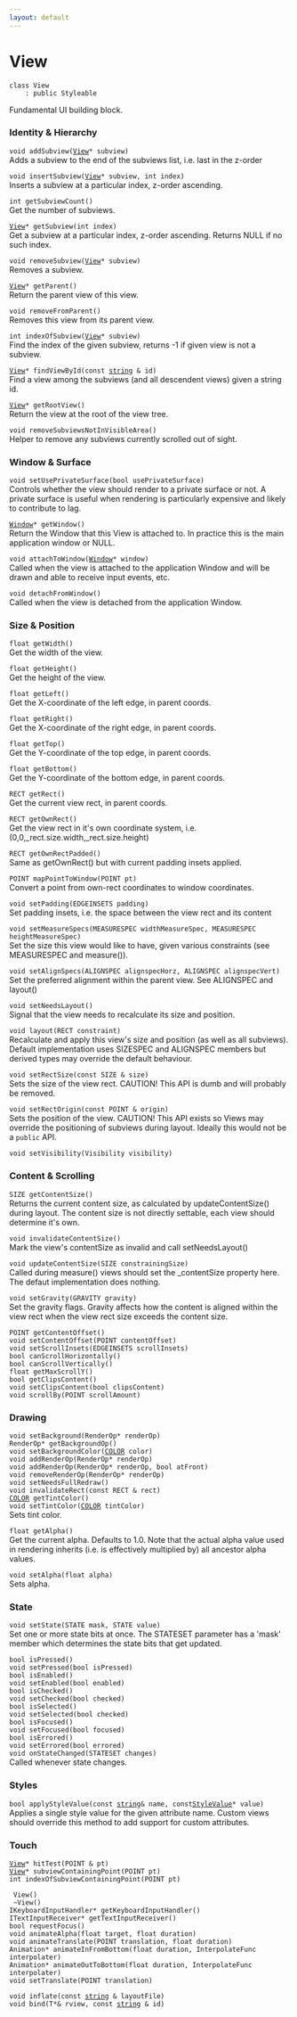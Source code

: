 ```yaml
---
layout: default
---
```


# View

```
class View
    : public Styleable
```


Fundamental UI building block.     

    
### Identity & Hierarchy

`void addSubview(`[`View`](/oaknut/ref/views/View)`* subview)`<br>Adds a subview to the end of the subviews list, i.e.
last in the z-order

`void insertSubview(`[`View`](/oaknut/ref/views/View)`* subview, int index)`<br>Inserts a subview at a particular index, z-order ascending.

`int getSubviewCount()`<br>Get the number of subviews.

[`View`](/oaknut/ref/views/View)`* getSubview(int index)`<br>Get a subview at a particular index, z-order ascending.
Returns NULL if no such index.

`void removeSubview(`[`View`](/oaknut/ref/views/View)`* subview)`<br>Removes a subview.

[`View`](/oaknut/ref/views/View)`* getParent()`<br>Return the parent view of this view.

`void removeFromParent()`<br>Removes this view from its parent view.

`int indexOfSubview(`[`View`](/oaknut/ref/views/View)`* subview)`<br>Find the index of the given subview, returns -1 if given view is not a subview.

[`View`](/oaknut/ref/views/View)`* findViewById(const `[`string`](/oaknut/ref/base_group/string)` & id)`<br>Find a view among the subviews (and all descendent views) given a string id.

[`View`](/oaknut/ref/views/View)`* getRootView()`<br>Return the view at the root of the view tree.

`void removeSubviewsNotInVisibleArea()`<br>Helper to remove any subviews currently scrolled out of sight.


### Window & Surface

`void setUsePrivateSurface(bool usePrivateSurface)`<br>Controls whether the view should render to a private surface or not.
A private surface is useful when rendering is particularly expensive and likely to contribute to lag.

[`Window`](/oaknut/ref/views/Window)`* getWindow()`<br>Return the Window that this View is attached to.
In practice this is the main application window or NULL.

`void attachToWindow(`[`Window`](/oaknut/ref/views/Window)`* window)`<br>Called when the view is attached to the application Window and will be drawn and able to receive input events, etc.

`void detachFromWindow()`<br>Called when the view is detached from the application Window.


### Size & Position

`float getWidth()`<br>Get the width of the view.

`float getHeight()`<br>Get the height of the view.

`float getLeft()`<br>Get the X-coordinate of the left edge, in parent coords.

`float getRight()`<br>Get the X-coordinate of the right edge, in parent coords.

`float getTop()`<br>Get the Y-coordinate of the top edge, in parent coords.

`float getBottom()`<br>Get the Y-coordinate of the bottom edge, in parent coords.

`RECT getRect()`<br>Get the current view rect, in parent coords.

`RECT getOwnRect()`<br>Get the view rect in it's own coordinate system, i.e.
(0,0,_rect.size.width,_rect.size.height)

`RECT getOwnRectPadded()`<br>Same as getOwnRect() but with current padding insets applied.

`POINT mapPointToWindow(POINT pt)`<br>Convert a point from own-rect coordinates to window coordinates.

`void setPadding(EDGEINSETS padding)`<br>Set padding insets, i.e.
the space between the view rect and its content

`void setMeasureSpecs(MEASURESPEC widthMeasureSpec, MEASURESPEC heightMeasureSpec)`<br>Set the size this view would like to have, given various constraints (see MEASURESPEC and measure()).

`void setAlignSpecs(ALIGNSPEC alignspecHorz, ALIGNSPEC alignspecVert)`<br>Set the preferred alignment within the parent view.
See ALIGNSPEC and layout()

`void setNeedsLayout()`<br>Signal that the view needs to recalculate its size and position.

`void layout(RECT constraint)`<br>Recalculate and apply this view's size and position (as well as all subviews).
Default implementation uses SIZESPEC and ALIGNSPEC members but derived types may override the default behaviour.

`void setRectSize(const SIZE & size)`<br>Sets the size of the view rect.
CAUTION! This API is dumb and will probably be removed.

`void setRectOrigin(const POINT & origin)`<br>Sets the position of the view.
CAUTION! This API exists so Views may override the positioning of subviews during layout. Ideally this would not be a `public` API.

`void setVisibility(Visibility visibility)`<br>

### Content & Scrolling

`SIZE getContentSize()`<br>Returns the current content size, as calculated by updateContentSize() during layout.
The content size is not directly settable, each view should determine it's own.

`void invalidateContentSize()`<br>Mark the view's contentSize as invalid and call setNeedsLayout()

`void updateContentSize(SIZE constrainingSize)`<br>Called during measure() views should set the _contentSize property here.
The defaut implementation does nothing.

`void setGravity(GRAVITY gravity)`<br>Set the gravity flags.
Gravity affects how the content is aligned within the view rect when the view rect size exceeds the content size.

`POINT getContentOffset()`<br>
`void setContentOffset(POINT contentOffset)`<br>
`void setScrollInsets(EDGEINSETS scrollInsets)`<br>
`bool canScrollHorizontally()`<br>
`bool canScrollVertically()`<br>
`float getMaxScrollY()`<br>
`bool getClipsContent()`<br>
`void setClipsContent(bool clipsContent)`<br>
`void scrollBy(POINT scrollAmount)`<br>

### Drawing

`void setBackground(RenderOp* renderOp)`<br>
`RenderOp* getBackgroundOp()`<br>
`void setBackgroundColor(`[`COLOR`](/oaknut/ref/graphics_group/COLOR)` color)`<br>
`void addRenderOp(RenderOp* renderOp)`<br>
`void addRenderOp(RenderOp* renderOp, bool atFront)`<br>
`void removeRenderOp(RenderOp* renderOp)`<br>
`void setNeedsFullRedraw()`<br>
`void invalidateRect(const RECT & rect)`<br>
[`COLOR`](/oaknut/ref/graphics_group/COLOR)` getTintColor()`<br>
`void setTintColor(`[`COLOR`](/oaknut/ref/graphics_group/COLOR)` tintColor)`<br>Sets tint color.

`float getAlpha()`<br>Get the current alpha.
Defaults to 1.0. Note that the actual alpha value used in rendering inherits (i.e. is effectively multiplied by) all ancestor alpha values.

`void setAlpha(float alpha)`<br>Sets alpha.


### State

`void setState(STATE mask, STATE value)`<br>Set one or more state bits at once.
The STATESET parameter has a 'mask' member which determines the state bits that get updated.

`bool isPressed()`<br>
`void setPressed(bool isPressed)`<br>
`bool isEnabled()`<br>
`void setEnabled(bool enabled)`<br>
`bool isChecked()`<br>
`void setChecked(bool checked)`<br>
`bool isSelected()`<br>
`void setSelected(bool checked)`<br>
`bool isFocused()`<br>
`void setFocused(bool focused)`<br>
`bool isErrored()`<br>
`void setErrored(bool errored)`<br>
`void onStateChanged(STATESET changes)`<br>Called whenever state changes.


### Styles

`bool applyStyleValue(const `[`string`](/oaknut/ref/base_group/string)` & name, const `[`StyleValue`](/oaknut/ref/app_group/StyleValue)`* value)`<br>Applies a single style value for the given attribute name.
Custom views should override this method to add support for custom attributes.


### Touch

[`View`](/oaknut/ref/views/View)`* hitTest(POINT & pt)`<br>
[`View`](/oaknut/ref/views/View)`* subviewContainingPoint(POINT pt)`<br>
`int indexOfSubviewContainingPoint(POINT pt)`<br>

` View()`<br>
` ~View()`<br>
`IKeyboardInputHandler* getKeyboardInputHandler()`<br>
`ITextInputReceiver* getTextInputReceiver()`<br>
`bool requestFocus()`<br>
`void animateAlpha(float target, float duration)`<br>
`void animateTranslate(POINT translation, float duration)`<br>
`Animation* animateInFromBottom(float duration, InterpolateFunc interpolater)`<br>
`Animation* animateOutToBottom(float duration, InterpolateFunc interpolater)`<br>
`void setTranslate(POINT translation)`<br>

`void inflate(const `[`string`](/oaknut/ref/base_group/string)` & layoutFile)`<br>
`void bind(T*& rview, const `[`string`](/oaknut/ref/base_group/string)` & id)`<br>

